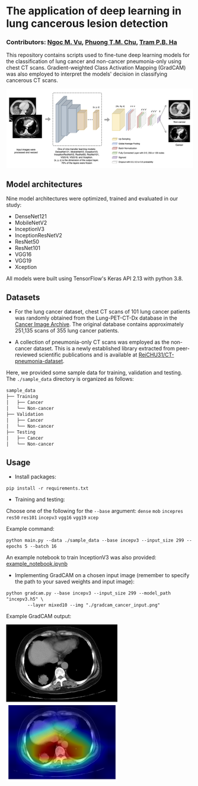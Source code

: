 # The application of deep learning in lung cancerous lesion detection

### Contributors: [Ngoc M. Vu](https://github.com/NgocVuMinh), [Phuong T.M. Chu](https://github.com/ReiCHU31), [Tram P.B. Ha](https://github.com/nhokchihiro)

This repository contains scripts used to fine-tune deep learning models for the classification of lung cancer and non-cancer pneumonia-only using chest CT scans. Gradient-weighted Class Activation Mapping (GradCAM) was also employed to interpret the models' decision in classifying cancerous CT scans.

![](https://github.com/NgocVuMinh/Lung-Cancer-Pneumonia-Classification/blob/main/overview1.png)

## Model architectures

Nine model architectures were optimized, trained and evaluated in our study:
* DenseNet121
* MobileNetV2
* InceptionV3
* InceptionResNetV2
* ResNet50
* ResNet101
* VGG16
* VGG19
* Xception

All models were built using TensorFlow's Keras API 2.13 with python 3.8.

## Datasets

* For the lung cancer dataset, chest CT scans of 101 lung cancer patients was randomly obtained from the Lung-PET-CT-Dx database in the [Cancer Image Archive](https://wiki.cancerimagingarchive.net/pages/viewpage.action?pageId=70224216). The original database contains approximately 251,135 scans of 355 lung cancer patients.

* A collection of pneumonia-only CT scans was employed as the non-cancer dataset. This is a newly established library extracted from peer-reviewed scientific publications and is available at [ReiCHU31/CT-pneumonia-dataset](https://github.com/ReiCHU31/CT-pneumonia-dataset).

Here, we provided some sample data for training, validation and testing. The `./sample_data` directory is organized as follows:
```
sample_data
├── Training
│   ├── Cancer       
│   └── Non-cancer    
├── Validation
│   ├── Cancer       
│   └── Non-cancer             
├── Testing
│   ├── Cancer       
│   └── Non-cancer       
```

## Usage

* Install packages:
```
pip install -r requirements.txt
```

* Training and testing:

Choose one of the following for the `--base` argument: 
`dense` `mob` `incepres` `res50` `res101` `incepv3` `vgg16` `vgg19` `xcep`

Example command:
```
python main.py --data ./sample_data --base incepv3 --input_size 299 --epochs 5 --batch 16
```

An example notebook to train InceptionV3 was also provided: [example_notebook.ipynb](https://github.com/NgocVuMinh/Lung-Cancer-Pneumonia-Classification/blob/main/example_notebook.ipynb)

* Implementing GradCAM on a chosen input image (remember to specify the path to your saved weights and input image):
```
python gradcam.py --base incepv3 --input_size 299 --model_path "incepv3.h5" \
        --layer mixed10 --img "./gradcam_cancer_input.png"
```
Example GradCAM output:
<p float="left">
  <img src="https://github.com/NgocVuMinh/Lung-Cancer-Pneumonia-Classification/blob/main/gradcam_cancer_input.png" width="300" />
  <img src="https://github.com/NgocVuMinh/Lung-Cancer-Pneumonia-Classification/blob/main/gradcam_output.png" width="300" /> 
</p>